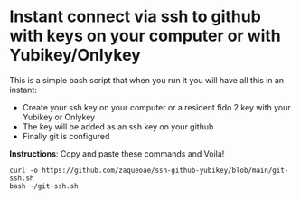 # Instant connect via ssh to github with keys on your computer or with Yubikey/Onlykey
This is a simple bash script that when you run it you will have all this in an instant:
- Create your ssh key on your computer or a resident fido 2 key with your Yubikey or Onlykey
- The key will be added as an ssh key on your github
- Finally git is configured


**Instructions**: Copy and paste these commands and Voila!
```console
curl -o https://github.com/zaqueoae/ssh-github-yubikey/blob/main/git-ssh.sh
bash ~/git-ssh.sh
```
